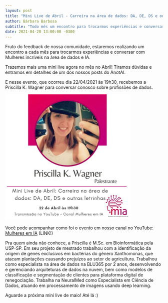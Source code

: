 ```yaml
---
layout: post
title: "Mini Live de Abril - Carreira na área de dados: DA, DE, DS e outras letrinhas"
author: Bárbara Barbosa
subtitle: "Todo mês um encontro para trocarmos experiências e conversar com Mulheres incríveis na área de dados e IA. Vem com a gente!"
date: 2021-04-28 13:00:00 -0300
---
```


Fruto do feedback de nossa comunidade, estaremos realizando um encontro a cada mês para trocarmos experiências e conversar com Mulheres incríveis na área de dados e IA.

Trazemos mais uma mini live agora no mês no Abril! Tiramos dúvidas e entramos em detalhes de um dos nossos posts do AnotAI.

E nesse evento, que ocorreu dia 22/04/2021 às 19h30, recebemos a Priscilla K. Wagner para conversar conosco sobre profissões de dados.

<img src="https://github.com/mulheres-em-ia/mulheres-em-ia.github.io/blob/main/img/mini_live_abr_21.jpg" alt="Post Mini Live" width="400"/>

Você pode acompanhar como foi o evento em nosso canal no YouTube: [Mulheres em IA](https://www.youtube.com/watch?v=EhrYP0l-RFE) (LINK!)

Pra quem ainda não conhece, a Priscilla é M.Sc. em Bioinformática pela USP-SP. Em seu projeto de mestrado trabalhou com a identificação da origem de genes exclusivos em bactérias do gênero Xanthomonas, que atacam plantações causando prejuízos ao setor de agricultura. Trabalhou como especialista na área de dados na BLU365 por 2 anos, desenvolvendo e gerenciando arquiteturas de dados na nuvem, bem como modelos de classificação e segmentação de clientes para plataforma digital de renegociação. Trabalha na NeuralMed como Especialista em Ciência de Dados, atuando em processamento de imagens usando deep learning.

Aguarde a próxima mini live de maio! Até lá :)
